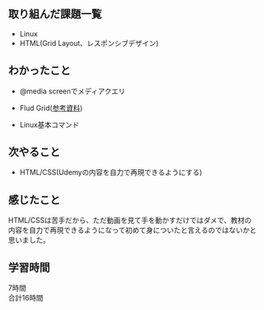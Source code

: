 ## 取り組んだ課題一覧
- Linux
- HTML(Grid Layout、レスポンシブデザイン)

## わかったこと
- @media screenでメディアクエリ
- Flud Grid([参考資料](https://qiita.com/atsuk0r0/items/111d2a1bc0d1d51a793d#:~:text=%E3%83%95%E3%83%AB%E3%83%BC%E3%83%89%E3%82%B0%E3%83%AA%E3%83%83%E3%83%89(Fluid%20Grid%3A%E5%8F%AF%E5%A4%89,%E7%B5%84%E3%81%BF%E5%90%88%E3%82%8F%E3%81%9B%E3%81%9F%E6%89%8B%E6%B3%95%E3%81%AE%E3%81%93%E3%81%A8%E3%80%82)))

- Linux基本コマンド

## 次やること
- HTML/CSS(Udemyの内容を自力で再現できるようにする)

## 感じたこと
HTML/CSSは苦手だから、ただ動画を見て手を動かすだけではダメで、教材の内容を自力で再現できるようになって初めて身についたと言えるのではないかと思いました。

## 学習時間
7時間<br />
合計16時間